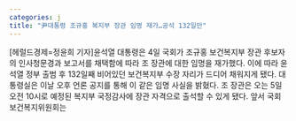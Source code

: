 ```yaml
---
categories: j
title: "尹대통령 조규홍 복지부 장관 임명 재가…공석 132일만"
---
```

[헤럴드경제=정윤희 기자]윤석열 대통령은 4일 국회가 조규홍 보건복지부 장관 후보자의 인사청문경과 보고서를 채택함에 따라 조 장관에 대한 임명을 재가했다. 이에 따라 윤석열 정부 출범 후 132일째 비어있던 보건복지부 수장 자리가 드디어 채워지게 됐다. 대통령실은 이날 오후 언론 공지를 통해 이 같은 임명 사실을 밝혔다. 조 장관은 오는 5일 오전 10시로 예정된 복지부 국정감사에 장관 자격으로 출석할 수 있게 됐다. 앞서 국회 보건복지위원회는